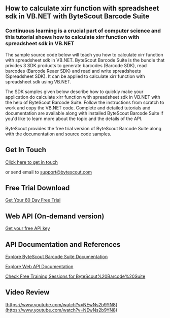 ## How to calculate xirr function with spreadsheet sdk in VB.NET with ByteScout Barcode Suite

### Continuous learning is a crucial part of computer science and this tutorial shows how to calculate xirr function with spreadsheet sdk in VB.NET

The sample source code below will teach you how to calculate xirr function with spreadsheet sdk in VB.NET. ByteScout Barcode Suite is the bundle that privides 3  SDK products to generate barcodes (Barcode SDK), read barcodes (Barcode Reaer SDK) and read and write spreadsheets (Spreadsheet SDK). It can be applied to calculate xirr function with spreadsheet sdk using VB.NET.

The SDK samples given below describe how to quickly make your application do calculate xirr function with spreadsheet sdk in VB.NET with the help of ByteScout Barcode Suite. Follow the instructions from scratch to work and copy the VB.NET code. Complete and detailed tutorials and documentation are available along with installed ByteScout Barcode Suite if you'd like to learn more about the topic and the details of the API.

ByteScout provides the free trial version of ByteScout Barcode Suite along with the documentation and source code samples.

## Get In Touch

[Click here to get in touch](https://bytescout.zendesk.com/hc/en-us/requests/new?subject=ByteScout%20Barcode%20Suite%20Question)

or send email to [support@bytescout.com](mailto:support@bytescout.com?subject=ByteScout%20Barcode%20Suite%20Question) 

## Free Trial Download

[Get Your 60 Day Free Trial](https://bytescout.com/download/web-installer?utm_source=github-readme)

## Web API (On-demand version)

[Get your free API key](https://pdf.co/documentation/api?utm_source=github-readme)

## API Documentation and References

[Explore ByteScout Barcode Suite Documentation](https://bytescout.com/documentation/index.html?utm_source=github-readme)

[Explore Web API Documentation](https://pdf.co/documentation/api?utm_source=github-readme)

[Check Free Training Sessions for ByteScout%20Barcode%20Suite](https://academy.bytescout.com/)

## Video Review

[https://www.youtube.com/watch?v=NEwNs2b9YN8](https://www.youtube.com/watch?v=NEwNs2b9YN8)